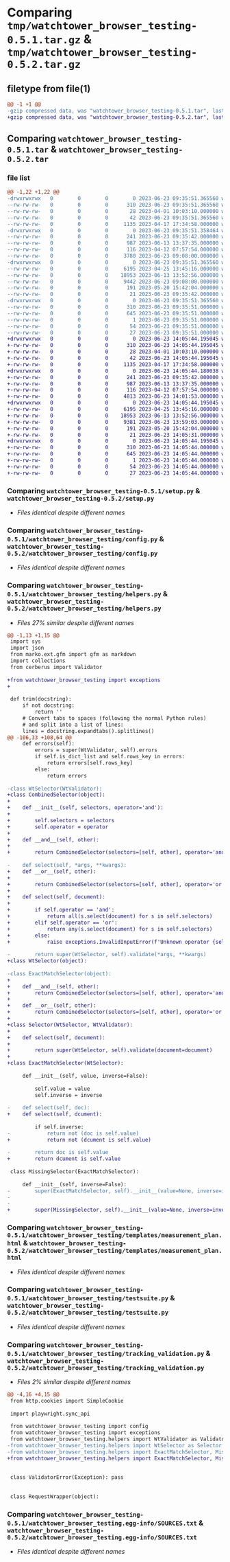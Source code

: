 # Comparing `tmp/watchtower_browser_testing-0.5.1.tar.gz` & `tmp/watchtower_browser_testing-0.5.2.tar.gz`

## filetype from file(1)

```diff
@@ -1 +1 @@
-gzip compressed data, was "watchtower_browser_testing-0.5.1.tar", last modified: Fri Jun 23 09:35:51 2023, max compression
+gzip compressed data, was "watchtower_browser_testing-0.5.2.tar", last modified: Fri Jun 23 14:05:44 2023, max compression
```

## Comparing `watchtower_browser_testing-0.5.1.tar` & `watchtower_browser_testing-0.5.2.tar`

### file list

```diff
@@ -1,22 +1,22 @@
-drwxrwxrwx   0        0        0        0 2023-06-23 09:35:51.365560 watchtower_browser_testing-0.5.1/
--rw-rw-rw-   0        0        0      310 2023-06-23 09:35:51.365560 watchtower_browser_testing-0.5.1/PKG-INFO
--rw-rw-rw-   0        0        0       28 2023-04-01 10:03:10.000000 watchtower_browser_testing-0.5.1/README.md
--rw-rw-rw-   0        0        0       42 2023-06-23 09:35:51.365560 watchtower_browser_testing-0.5.1/setup.cfg
--rw-rw-rw-   0        0        0     1135 2023-04-17 17:34:58.000000 watchtower_browser_testing-0.5.1/setup.py
-drwxrwxrwx   0        0        0        0 2023-06-23 09:35:51.358464 watchtower_browser_testing-0.5.1/watchtower_browser_testing/
--rw-rw-rw-   0        0        0      241 2023-06-23 09:35:42.000000 watchtower_browser_testing-0.5.1/watchtower_browser_testing/__init__.py
--rw-rw-rw-   0        0        0      987 2023-06-13 13:37:35.000000 watchtower_browser_testing-0.5.1/watchtower_browser_testing/config.py
--rw-rw-rw-   0        0        0      116 2023-04-12 07:57:54.000000 watchtower_browser_testing-0.5.1/watchtower_browser_testing/exceptions.py
--rw-rw-rw-   0        0        0     3780 2023-06-23 09:08:00.000000 watchtower_browser_testing-0.5.1/watchtower_browser_testing/helpers.py
-drwxrwxrwx   0        0        0        0 2023-06-23 09:35:51.365560 watchtower_browser_testing-0.5.1/watchtower_browser_testing/templates/
--rw-rw-rw-   0        0        0     6195 2023-04-25 13:45:16.000000 watchtower_browser_testing-0.5.1/watchtower_browser_testing/templates/measurement_plan.html
--rw-rw-rw-   0        0        0    18953 2023-06-13 13:52:56.000000 watchtower_browser_testing-0.5.1/watchtower_browser_testing/testsuite.py
--rw-rw-rw-   0        0        0     9442 2023-06-23 09:08:00.000000 watchtower_browser_testing-0.5.1/watchtower_browser_testing/tracking_validation.py
--rw-rw-rw-   0        0        0      191 2023-05-20 15:42:04.000000 watchtower_browser_testing-0.5.1/watchtower_browser_testing/utils.py
--rw-rw-rw-   0        0        0       21 2023-06-23 09:35:42.000000 watchtower_browser_testing-0.5.1/watchtower_browser_testing/version.py
-drwxrwxrwx   0        0        0        0 2023-06-23 09:35:51.365560 watchtower_browser_testing-0.5.1/watchtower_browser_testing.egg-info/
--rw-rw-rw-   0        0        0      310 2023-06-23 09:35:51.000000 watchtower_browser_testing-0.5.1/watchtower_browser_testing.egg-info/PKG-INFO
--rw-rw-rw-   0        0        0      645 2023-06-23 09:35:51.000000 watchtower_browser_testing-0.5.1/watchtower_browser_testing.egg-info/SOURCES.txt
--rw-rw-rw-   0        0        0        1 2023-06-23 09:35:51.000000 watchtower_browser_testing-0.5.1/watchtower_browser_testing.egg-info/dependency_links.txt
--rw-rw-rw-   0        0        0       54 2023-06-23 09:35:51.000000 watchtower_browser_testing-0.5.1/watchtower_browser_testing.egg-info/requires.txt
--rw-rw-rw-   0        0        0       27 2023-06-23 09:35:51.000000 watchtower_browser_testing-0.5.1/watchtower_browser_testing.egg-info/top_level.txt
+drwxrwxrwx   0        0        0        0 2023-06-23 14:05:44.195045 watchtower_browser_testing-0.5.2/
+-rw-rw-rw-   0        0        0      310 2023-06-23 14:05:44.195045 watchtower_browser_testing-0.5.2/PKG-INFO
+-rw-rw-rw-   0        0        0       28 2023-04-01 10:03:10.000000 watchtower_browser_testing-0.5.2/README.md
+-rw-rw-rw-   0        0        0       42 2023-06-23 14:05:44.195045 watchtower_browser_testing-0.5.2/setup.cfg
+-rw-rw-rw-   0        0        0     1135 2023-04-17 17:34:58.000000 watchtower_browser_testing-0.5.2/setup.py
+drwxrwxrwx   0        0        0        0 2023-06-23 14:05:44.180038 watchtower_browser_testing-0.5.2/watchtower_browser_testing/
+-rw-rw-rw-   0        0        0      241 2023-06-23 09:35:42.000000 watchtower_browser_testing-0.5.2/watchtower_browser_testing/__init__.py
+-rw-rw-rw-   0        0        0      987 2023-06-13 13:37:35.000000 watchtower_browser_testing-0.5.2/watchtower_browser_testing/config.py
+-rw-rw-rw-   0        0        0      116 2023-04-12 07:57:54.000000 watchtower_browser_testing-0.5.2/watchtower_browser_testing/exceptions.py
+-rw-rw-rw-   0        0        0     4813 2023-06-23 14:01:53.000000 watchtower_browser_testing-0.5.2/watchtower_browser_testing/helpers.py
+drwxrwxrwx   0        0        0        0 2023-06-23 14:05:44.195045 watchtower_browser_testing-0.5.2/watchtower_browser_testing/templates/
+-rw-rw-rw-   0        0        0     6195 2023-04-25 13:45:16.000000 watchtower_browser_testing-0.5.2/watchtower_browser_testing/templates/measurement_plan.html
+-rw-rw-rw-   0        0        0    18953 2023-06-13 13:52:56.000000 watchtower_browser_testing-0.5.2/watchtower_browser_testing/testsuite.py
+-rw-rw-rw-   0        0        0     9381 2023-06-23 13:59:03.000000 watchtower_browser_testing-0.5.2/watchtower_browser_testing/tracking_validation.py
+-rw-rw-rw-   0        0        0      191 2023-05-20 15:42:04.000000 watchtower_browser_testing-0.5.2/watchtower_browser_testing/utils.py
+-rw-rw-rw-   0        0        0       21 2023-06-23 14:05:31.000000 watchtower_browser_testing-0.5.2/watchtower_browser_testing/version.py
+drwxrwxrwx   0        0        0        0 2023-06-23 14:05:44.195045 watchtower_browser_testing-0.5.2/watchtower_browser_testing.egg-info/
+-rw-rw-rw-   0        0        0      310 2023-06-23 14:05:44.000000 watchtower_browser_testing-0.5.2/watchtower_browser_testing.egg-info/PKG-INFO
+-rw-rw-rw-   0        0        0      645 2023-06-23 14:05:44.000000 watchtower_browser_testing-0.5.2/watchtower_browser_testing.egg-info/SOURCES.txt
+-rw-rw-rw-   0        0        0        1 2023-06-23 14:05:44.000000 watchtower_browser_testing-0.5.2/watchtower_browser_testing.egg-info/dependency_links.txt
+-rw-rw-rw-   0        0        0       54 2023-06-23 14:05:44.000000 watchtower_browser_testing-0.5.2/watchtower_browser_testing.egg-info/requires.txt
+-rw-rw-rw-   0        0        0       27 2023-06-23 14:05:44.000000 watchtower_browser_testing-0.5.2/watchtower_browser_testing.egg-info/top_level.txt
```

### Comparing `watchtower_browser_testing-0.5.1/setup.py` & `watchtower_browser_testing-0.5.2/setup.py`

 * *Files identical despite different names*

### Comparing `watchtower_browser_testing-0.5.1/watchtower_browser_testing/config.py` & `watchtower_browser_testing-0.5.2/watchtower_browser_testing/config.py`

 * *Files identical despite different names*

### Comparing `watchtower_browser_testing-0.5.1/watchtower_browser_testing/helpers.py` & `watchtower_browser_testing-0.5.2/watchtower_browser_testing/helpers.py`

 * *Files 27% similar despite different names*

```diff
@@ -1,13 +1,15 @@
 import sys
 import json
 from marko.ext.gfm import gfm as markdown
 import collections
 from cerberus import Validator
 
+from watchtower_browser_testing import exceptions
+
 
 def trim(docstring):
     if not docstring:
         return ''
     # Convert tabs to spaces (following the normal Python rules)
     # and split into a list of lines:
     lines = docstring.expandtabs().splitlines()
@@ -106,33 +108,64 @@
     def errors(self):
         errors = super(WtValidator, self).errors
         if self.is_dict_list and self.rows_key in errors:
             return errors[self.rows_key]
         else:
             return errors
 
-class WtSelector(WtValidator):
+class CombinedSelector(object):
+
+    def __init__(self, selectors, operator='and'):
+
+        self.selectors = selectors
+        self.operator = operator
+
+    def __and__(self, other):
+
+        return CombinedSelector(selectors=[self, other], operator='and')
 
-    def select(self, *args, **kwargs):
+    def __or__(self, other):
+
+        return CombinedSelector(selectors=[self, other], operator='or')
+
+    def select(self, document):
+
+        if self.operator == 'and':
+            return all(s.select(document) for s in self.selectors)
+        elif self.operator == 'or':
+            return any(s.select(document) for s in self.selectors)
+        else:
+            raise exceptions.InvalidInputError(f'Unknown operator {self.operator}')
 
-        return super(WtSelector, self).validate(*args, **kwargs)
+class WtSelector(object):
 
-class ExactMatchSelector(object):
+
+    def __and__(self, other):
+        return CombinedSelector(selectors=[self, other], operator='and')
+
+    def __or__(self, other):
+        return CombinedSelector(selectors=[self, other], operator='or')
+
+class Selector(WtSelector, WtValidator):
+
+    def select(self, document):
+
+        return super(WtSelector, self).validate(document=document)
+
+class ExactMatchSelector(WtSelector):
 
     def __init__(self, value, inverse=False):
 
         self.value = value
         self.inverse = inverse
 
-    def select(self, doc):
+    def select(self, dcument):
 
         if self.inverse:
-            return not (doc is self.value)
+            return not (dcument is self.value)
 
-        return doc is self.value
+        return dcument is self.value
 
 class MissingSelector(ExactMatchSelector):
 
     def __init__(self, inverse=False):
-        super(ExactMatchSelector, self).__init__(value=None, inverse=inverse)
-
-
+        super(MissingSelector, self).__init__(value=None, inverse=inverse)
```

### Comparing `watchtower_browser_testing-0.5.1/watchtower_browser_testing/templates/measurement_plan.html` & `watchtower_browser_testing-0.5.2/watchtower_browser_testing/templates/measurement_plan.html`

 * *Files identical despite different names*

### Comparing `watchtower_browser_testing-0.5.1/watchtower_browser_testing/testsuite.py` & `watchtower_browser_testing-0.5.2/watchtower_browser_testing/testsuite.py`

 * *Files identical despite different names*

### Comparing `watchtower_browser_testing-0.5.1/watchtower_browser_testing/tracking_validation.py` & `watchtower_browser_testing-0.5.2/watchtower_browser_testing/tracking_validation.py`

 * *Files 2% similar despite different names*

```diff
@@ -4,16 +4,15 @@
 from http.cookies import SimpleCookie
 
 import playwright.sync_api
 
 from watchtower_browser_testing import config
 from watchtower_browser_testing import exceptions
 from watchtower_browser_testing.helpers import WtValidator as Validator
-from watchtower_browser_testing.helpers import WtSelector as Selector
-from watchtower_browser_testing.helpers import ExactMatchSelector, MissingSelector
+from watchtower_browser_testing.helpers import ExactMatchSelector, MissingSelector, Selector
 
 
 class ValidatorError(Exception): pass
 
 
 class RequestWrapper(object):
```

### Comparing `watchtower_browser_testing-0.5.1/watchtower_browser_testing.egg-info/SOURCES.txt` & `watchtower_browser_testing-0.5.2/watchtower_browser_testing.egg-info/SOURCES.txt`

 * *Files identical despite different names*

